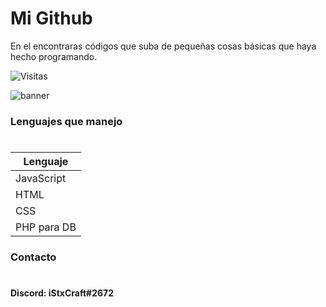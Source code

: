 #                                      Mi Github

En el encontraras códigos que suba de pequeñas cosas básicas que haya hecho programando. 

![Visitas](https://visitor-badge.glitch.me/badge?page_id=iStxCraft04.visitor-badge)                                  

![banner](https://i.imgur.com/kjRgLjh.jpg)

###                              Lenguajes que manejo

#


Lenguaje         |
-----------------|
JavaScript       |
HTML             |
CSS              |
PHP para DB      |

                                                
###                                    Contacto

#


**Discord: iStxCraft#2672**


# 


